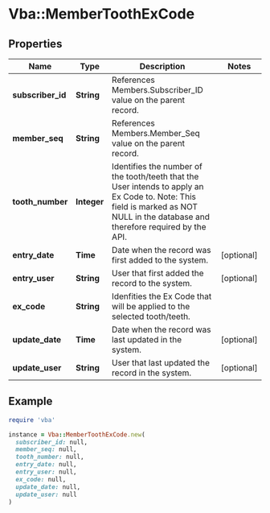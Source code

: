 # Vba::MemberToothExCode

## Properties

| Name | Type | Description | Notes |
| ---- | ---- | ----------- | ----- |
| **subscriber_id** | **String** | References Members.Subscriber_ID value on the parent record. |  |
| **member_seq** | **String** | References Members.Member_Seq value on the parent record. |  |
| **tooth_number** | **Integer** | Identifies the number of the tooth/teeth that the User intends to apply an Ex Code to. Note: This field is marked as NOT NULL in the database and therefore required by the API. |  |
| **entry_date** | **Time** | Date when the record was first added to the system. | [optional] |
| **entry_user** | **String** | User that first added the record to the system. | [optional] |
| **ex_code** | **String** | Idenfities the Ex Code that will be applied to the selected tooth/teeth. |  |
| **update_date** | **Time** | Date when the record was last updated in the system. | [optional] |
| **update_user** | **String** | User that last updated the record in the system. | [optional] |

## Example

```ruby
require 'vba'

instance = Vba::MemberToothExCode.new(
  subscriber_id: null,
  member_seq: null,
  tooth_number: null,
  entry_date: null,
  entry_user: null,
  ex_code: null,
  update_date: null,
  update_user: null
)
```

